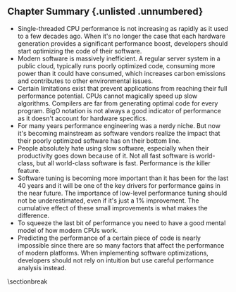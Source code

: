 ## Chapter Summary {.unlisted .unnumbered}

* Single-threaded CPU performance is not increasing as rapidly as it used to a few decades ago. When it's no longer the case that each hardware generation provides a significant performance boost, developers should start optimizing the code of their software.
* Modern software is massively inefficient. A regular server system in a public cloud, typically runs poorly optimized code, consuming more power than it could have consumed, which increases carbon emissions and contributes to other environmental issues.
* Certain limitations exist that prevent applications from reaching their full performance potential. CPUs cannot magically speed up slow algorithms. Compilers are far from generating optimal code for every program. BigO notation is not always a good indicator of performance as it doesn't account for hardware specifics.
* For many years performance engineering was a nerdy niche. But now it's becoming mainstream as software vendors realize the impact that their poorly optimized software has on their bottom line.
* People absolutely hate using slow software, especially when their productivity goes down because of it. Not all fast software is world-class, but all world-class software is fast. Performance is _the_ killer feature.
* Software tuning is becoming more important than it has been for the last 40 years and it will be one of the key drivers for performance gains in the near future. The importance of low-level performance tuning should not be underestimated, even if it's just a 1% improvement. The cumulative effect of these small improvements is what makes the difference.
* To squeeze the last bit of performance you need to have a good mental model of how modern CPUs work.
* Predicting the performance of a certain piece of code is nearly impossible since there are so many factors that affect the performance of modern platforms. When implementing software optimizations, developers should not rely on intuition but use careful performance analysis instead.

\sectionbreak
